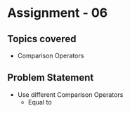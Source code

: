 # Assignment - 06

## Topics covered

- Comparison Operators


## Problem Statement

- Use different Comparison Operators
  - Equal to
